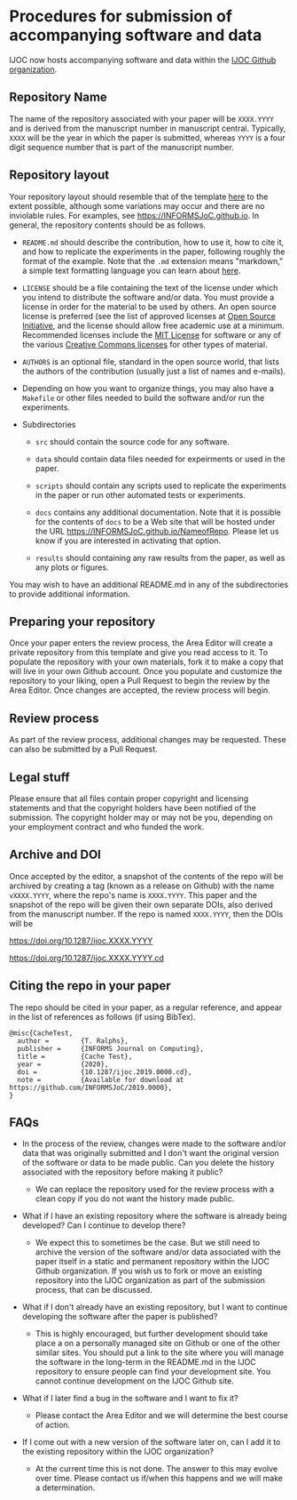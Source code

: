 # Procedures for submission of accompanying software and data

IJOC now hosts accompanying software and data within the [IJOC Github
organization](https://github.com/INFORMSJoC).

## Repository Name

The name of the repository associated with your paper will be `XXXX.YYYY`
and is derived from the manuscript number in manuscript central. Typically,
`XXXX` will be the year in which the paper is submitted, whereas `YYYY`
is a four digit sequence number that is part of the manuscript number.

## Repository layout

Your repository layout should resemble that of the template 
[here](https://github.com/INFORMSJoC/2019.0000)
to the extent possible, although some variations may occur and there are no 
inviolable rules. For examples, see https://INFORMSJoC.github.io.
In general, the repository contents should be as follows.

 * `README.md` should describe the contribution, how to use it, how to cite
   it, and how to replicate the experiments in the paper, following roughly
   the format of the example. Note that the `.md` extension means "markdown,"
   a simple text formatting language you can learn about
   [here](https://guides.github.com/features/mastering-markdown/).
   
 * `LICENSE` should be a file containing the text of the license under which
   you intend to distribute the software and/or data. You must provide a
   license in order for the material to be used by others. An open source
   license is preferred (see the list of approved licenses at [Open Source
   Initiative](https://opensource.org/licenses), and the license should allow free
   academic use at a minimum. Recommended licenses include the [MIT
   License](https://opensource.org/licenses/MIT) for software or any of the
   various [Creative Commons licenses](https://creativecommons.org/licenses/)
   for other types of material.

 * `AUTHORS` is an optional file, standard in the open source world, that
   lists the authors of the contribution (usually just a list of names and
   e-mails).

 * Depending on how you want to organize things, you may also have a
   `Makefile` or other files needed to build the software and/or run the
   experiments.

 * Subdirectories

   * `src` should contain the source code for any software.

   * `data` should contain data files needed for expeirments or used in the
     paper.
     
   * `scripts` should contain any scripts used to replicate the experiments in
     the paper or run other automated tests or experiments.

   * `docs` contains any additional documentation. Note that it is possible for
      the contents of `docs` to be a Web site that will be hosted under the
      URL https://INFORMSJoC.github.io/NameofRepo. Please let us know if you
      are interested in activating that option.

   * `results` should containing any raw results from the paper, as well as
     any plots or figures.

You may wish to have an additional README.md in any of the subdirectories to
provide additional information.

## Preparing your repository

Once your paper enters the review process, the Area Editor will create a
private repository from this template and give you read access to it. To
populate the repository with your own materials, fork it to make a copy that
will live in your own Github account. Once you populate and customize the
repository to your liking, open a Pull Request to begin the review by the Area
Editor. Once changes are accepted, the review process will begin.

## Review process 

As part of the review process, additional changes may be requested. These can
also be submitted by a Pull Request.

## Legal stuff

Please ensure that all files contain proper copyright and licensing statements
and that the copyright holders have been notified of the submission. The
copyright holder may or may not be you, depending on your employment contract
and who funded the work.

## Archive and DOI

Once accepted by the editor, a snapshot of the contents of the repo will be archived 
by creating a tag (known as a release on Github) with the name `vXXXX.YYYY`, where
the repo's name is `XXXX.YYYY`. This paper and the snapshot of the repo will be given 
their own separate DOIs, also derived from the manuscript number. If the repo is named
`XXXX.YYYY`, then the DOIs will be

https://doi.org/10.1287/ijoc.XXXX.YYYY

https://doi.org/10.1287/ijoc.XXXX.YYYY.cd

## Citing the repo in your paper

The repo should be cited in your paper, as a regular reference, and appear in the list of references as follows (if using BibTex). 
```
@misc{CacheTest,
  author =        {T. Ralphs},
  publisher =     {INFORMS Journal on Computing},
  title =         {Cache Test},
  year =          {2020},
  doi =           {10.1287/ijoc.2019.0000.cd},
  note =          {Available for download at https://github.com/INFORMSJoC/2019.0000},
}  
```

## FAQs

 * In the process of the review, changes were made to the software and/or
 data that was originally submitted and I don't want the original version of
 the software or data to be made public. Can you delete the history associated
 with the repository before making it public?

   * We can replace the repository used for the review process with a clean
     copy if you do not want the history made public.

 * What if I have an existing repository where the software is already being
   developed? Can I continue to develop there?

   * We expect this to sometimes be the case. But we still need to archive
     the version of the software and/or data associated with the
     paper itself in a static and permanent repository within the IJOC Github organization.
     If you wish us to fork or move an existing repository into the IJOC
     organization as part of the submission process, that can be discussed.

 * What if I don't already have an existing repository, but I want to continue
   developing the software after the paper is published?

   * This is highly encouraged, but further development should take place a on
     a personally managed site on Github or one of the other similar sites.
     You should put a link to the site where you will manage the software in
     the long-term in the README.md in the IJOC repository to ensure people
     can find your development site.  You cannot continue development on the IJOC Github site.

 * What if I later find a bug in the software and I want to fix it?

   * Please contact the Area Editor and we will determine the best course of
     action.

 * If I come out with a new version of the software later on, can I add it to
   the existing repository within the IJOC organization?

   * At the current time this is not done.  The answer to this may evolve over time. Please contact us if/when this
     happens and we will make a determination.
